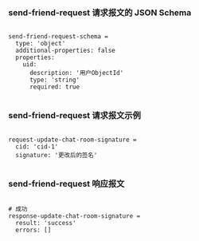 ### send-friend-request 请求报文的 JSON Schema
<pre><code>
send-friend-request-schema =
  type: 'object'
  additional-properties: false
  properties:
    uid:
      description: '用户ObjectId'
      type: 'string'
      required: true

</code></pre>

### send-friend-request 请求报文示例
<pre><code>
request-update-chat-room-signature =
  cid: 'cid-1'
  signature: '更改后的签名'

</code></pre>

### send-friend-request 响应报文
<pre><code>
# 成功
response-update-chat-room-signature =
  result: 'success'
  errors: []

</code></pre>


